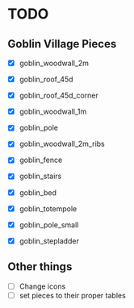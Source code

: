 # TODO

## Goblin Village Pieces
- [x] goblin_woodwall_2m
- [x] goblin_roof_45d
- [x] goblin_roof_45d_corner
- [x] goblin_woodwall_1m
- [x] goblin_pole
- [x] goblin_woodwall_2m_ribs
- [x] goblin_fence
- [x] goblin_stairs
- [x] goblin_bed
- [x] goblin_totempole
- [x] goblin_pole_small
- [x] goblin_stepladder


## Other things 
- [ ] Change icons 
- [ ] set pieces to their proper tables 
